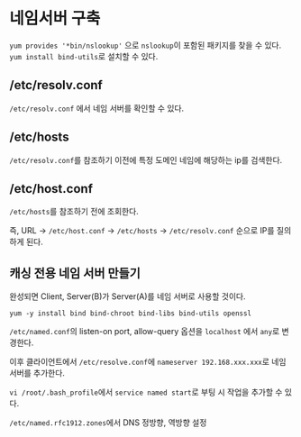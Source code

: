 # 네임서버 구축

`yum provides '*bin/nslookup'` 으로 `nslookup`이 포함된 패키지를 찾을 수 있다.
`yum install bind-utils`로 설치할 수 있다.

## /etc/resolv.conf

`/etc/resolv.conf` 에서 네임 서버를 확인할 수 있다.

## /etc/hosts

`/etc/resolv.conf`를 참조하기 이전에 특정 도메인 네임에 해당하는 ip를 검색한다.

## /etc/host.conf

`/etc/hosts`를 참조하기 전에 조회한다.

즉, URL -> `/etc/host.conf` -> `/etc/hosts` -> `/etc/resolv.conf` 순으로 IP를 질의하게 된다.


## 캐싱 전용 네임 서버 만들기

완성되면 Client, Server(B)가 Server(A)를 네임 서버로 사용할 것이다.

`yum -y install bind bind-chroot bind-libs bind-utils openssl`

`/etc/named.conf`의 listen-on port, allow-query 옵션을 `localhost` 에서 `any`로 변경한다.

이후 클라이언트에서 `/etc/resolve.conf`에 `nameserver 192.168.xxx.xxx`로 네임 서버를 추가한다.

`vi /root/.bash_profile`에서 `service named start`로 부팅 시 작업을 추가할 수 있다.


`/etc/named.rfc1912.zones`에서 DNS 정방향, 역방향 설정
